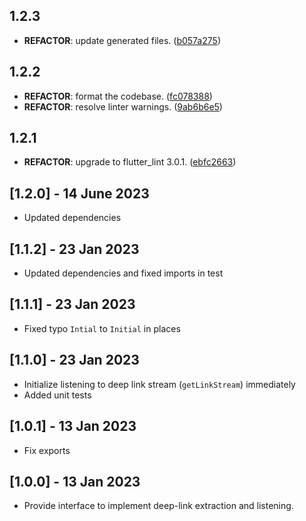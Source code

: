 ## 1.2.3

 - **REFACTOR**: update generated files. ([b057a275](https://github.com/djangoflow/flutter-djangoflow/commit/b057a2751bd47d0d2e436a3418232c01218fda59))

## 1.2.2

 - **REFACTOR**: format the codebase. ([fc078388](https://github.com/djangoflow/flutter-djangoflow/commit/fc0783887eb7881d079c7381299248cea2fdf63a))
 - **REFACTOR**: resolve linter warnings. ([9ab6b6e5](https://github.com/djangoflow/flutter-djangoflow/commit/9ab6b6e5e700de585393939f3afd1cb2527f9d39))

## 1.2.1

 - **REFACTOR**: upgrade to flutter_lint 3.0.1. ([ebfc2663](https://github.com/djangoflow/flutter-djangoflow/commit/ebfc266338959dece73dd2b2198277ef0d225bb2))

## [1.2.0] - 14 June 2023

- Updated dependencies

## [1.1.2] - 23 Jan 2023

- Updated dependencies and fixed imports in test

## [1.1.1] - 23 Jan 2023

- Fixed typo `Intial` to `Initial` in places

## [1.1.0] - 23 Jan 2023

- Initialize listening to deep link stream (`getLinkStream`) immediately
- Added unit tests

## [1.0.1] - 13 Jan 2023

- Fix exports

## [1.0.0] - 13 Jan 2023

- Provide interface to implement deep-link extraction and listening.
